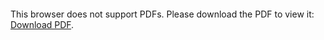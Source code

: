 <object data="Butler_Oster_Togelius_abstract_IVA_2020_appendix.pdf" type="application/pdf" width="1200px" height="2400px">
    <embed src="Butler_Oster_Togelius_abstract_IVA_2020_appendix.pdf">
        <p>This browser does not support PDFs. Please download the PDF to view it: <a href="Butler_Oster_Togelius_abstract_IVA_2020_appendix.pdf">Download PDF</a>.</p>
    </embed>
</object>

